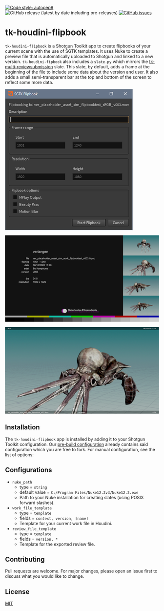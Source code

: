 [![Code style: autopep8](https://img.shields.io/badge/code%20style-autopep8-000000.svg)](https://github.com/psf/black)
![GitHub release (latest by date including pre-releases)](https://img.shields.io/github/v/release/nfa-vfxim/tk-houdini-flipbook?include_prereleases)
[![GitHub issues](https://img.shields.io/github/issues/nfa-vfxim/tk-houdini-flipbook)](https://github.com/nfa-vfxim/tk-houdini-flipbook/issues)
# tk-houdini-flipbook

`tk-houdini-flipbook` is a Shotgun Toolkit app to create flipbooks of your current scene with the use of SGTK templates. It uses Nuke to create a preview file that is automatically uploaded to Shotgun and linked to a new version. `tk-houdini-fipbook` also includes a `slate.py` which mirrors the [tk-multi-reviewsubmission](https://github.com/nfa-vfxim/tk-multi-reviewsubmission) slate. This slate, by default, adds a frame at the beginning of the file to include some data about the version and user. It also adds a small semi-transparent bar at the top and bottom of the screen to reflect some more data.

![ui](resources/ui.png "Flipbook UI App")

![slate](resources/slate.png "Slate")

![top-and-bottom-bar](resources/top-and-bottom-bar.png "Top & Bottom Bar")

## Installation
The `tk-houdini-flipbook` app is installed by adding it to your Shotgun Toolkit configuration. Our [pre-build configuration](https://github.com/nfa-vfxim/nfa-shotgun-configuration) already contains said configuration which you are free to fork. For manual configuration, see the list of options:

## Configurations
- `nuke_path`
    - type = `string`
    - default value = `C:/Program Files/Nuke12.2v3/Nuke12.2.exe`
    - Path to your Nuke installation for creating slates (using POSIX forward slashes).
- `work_file_template`
    - type = `template`
    - fields = `context, version, [name]`
    - Template for your current work file in Houdini.
- `review_file_template`
    - type = `template`
    - fields = `version, *`
    - Template for the exported review file.

## Contributing
Pull requests are welcome. For major changes, please open an issue first to discuss what you would like to change.

## License
[MIT](https://choosealicense.com/licenses/mit/)
